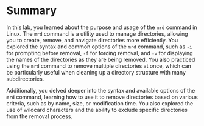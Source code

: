 # Summary

In this lab, you learned about the purpose and usage of the `mrd` command in Linux. The `mrd` command is a utility used to manage directories, allowing you to create, remove, and navigate directories more efficiently. You explored the syntax and common options of the `mrd` command, such as `-i` for prompting before removal, `-f` for forcing removal, and `-v` for displaying the names of the directories as they are being removed. You also practiced using the `mrd` command to remove multiple directories at once, which can be particularly useful when cleaning up a directory structure with many subdirectories.

Additionally, you delved deeper into the syntax and available options of the `mrd` command, learning how to use it to remove directories based on various criteria, such as by name, size, or modification time. You also explored the use of wildcard characters and the ability to exclude specific directories from the removal process.
